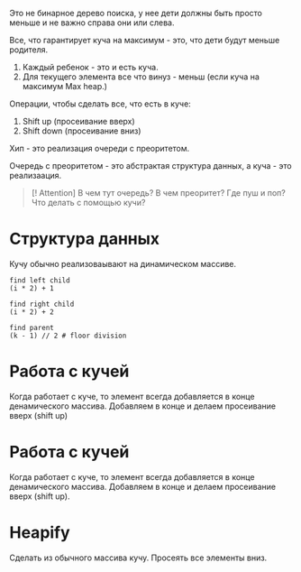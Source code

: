 Это не бинарное дерево поиска, у нее дети должны быть просто меньше и не важно справа они или слева.

Все, что гарантирует куча на максимум - это, что дети будут меньше родителя. 
1. Каждый ребенок - это и есть куча.
2. Для текущего элемента все что винуз - меньш (если куча на максимум Max heap.)


Операции, чтобы сделать все, что есть в куче:
1. Shift up (просеивание вверх)
2. Shift down (просеивание вниз)

Хип - это реализация очереди с преоритетом.

Очередь с преоритетом - это абстрактая структура данных, а куча - это реализаация.

>[! Attention]
В чем тут очередь? В чем преоритет? Где пуш и поп?
Что делать с помощью кучи?


# Структура данных

Кучу обычно реализоваывают на динамическом массиве.


```
find left child
(i * 2) + 1

find right child
(i * 2) + 2

find parent
(k - 1) // 2 # floor division
```


# Работа с кучей

Когда работает с куче, то элемент всегда добавляется в конце денамического массива. Добавляем в конце и делаем просеивание вверх (shift up)


# Работа с кучей

Когда работает с куче, то элемент всегда добавляется в конце денамического массива. Добавляем в конце и делаем просеивание вверх (shift up).


# Heapify
Сделать из обычного массива кучу. 
Просеять все элементы вниз.



